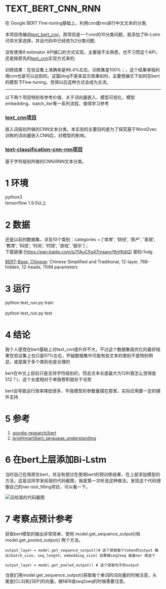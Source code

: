 # TEXT_BERT_CNN_RNN
在 Google BERT Fine-tuning基础上，利用cnn或rnn进行中文文本的分类;<br>
<br>
本项目改编自[text_bert_cnn](https://github.com/cjymz886/text_bert_cnn)，原项目是一个cnn的10分类问题，我添加了Bi-Lstm可供大家选择，并且代码中已经改为2分类问题;<br>
<br>
没有使用tf.estimator API接口的方式实现，主要我不太熟悉，也不习惯这个API，还是按原先的[text_cnn](https://github.com/cjymz886/text-cnn)实现方式来的;<br>
<br>
训练结果：在验证集上准确率是96.4%左右，训练集是100%；，这个结果单独利用cnn也是可以达到的。这篇blog不是来显示效果如何，主要想展示下如何在bert的模型下Fine-tuning，觉得以后这种方式会成为主流。<br>

---
以下两个项目特别有参考价值，关于词向量嵌入、模型可视化、模型embedding、batch_iter等一系列流程，值得学习参考<br>
### [text_cnn项目](https://github.com/cjymz886/text-cnn)
嵌入词级别所做的CNN文本分类。本实验的主要目的是为了探究基于Word2vec训练的词向量嵌入CNN后，对模型的影响。
### [text-classification-cnn-rnn项目](https://github.com/gaussic/text-classification-cnn-rnn)
基于字符级别所做的CNN/RNN文本分类。<br>

1 环境
=
python3<br>
tensorflow 1.9.0以上

2 数据
=
还是以前的数据集，涉及10个类别：categories = \['体育', '财经', '房产', '家居', '教育', '科技', '时尚', '时政', '游戏', '娱乐']；<br>
下载链接:[https://pan.baidu.com/s/11AuC5g47rnsancf6nfKdiQ] 密码:1vdg<br>

[BERT-Base, Chinese](https://storage.googleapis.com/bert_models/2018_11_03/chinese_L-12_H-768_A-12.zip): Chinese Simplified and Traditional, 12-layer, 768-hidden, 12-heads, 110M parameters

3 运行
=
python text_run.py train<br>
<br>
python text_run.py test<br>

4 结论
=
我个人感觉在bert基础上对text_cnn提升并不大，不过这个数据集我优化的最好结果在验证集上也只是97%左右，怀疑数据集中可能有些文本的类别不是特别明显，或是属于多个类别也是合理的<br>
<br>
bert在中文上目前只是支持字符级别的，而且文本长度最大为128(我怎么觉得是512？)，这个长度相对于单独卷积就处于劣势<br>
<br>
bert会导致运行效率降低很多，毕竟模型的参数量摆在那里，实际应用要一定的硬件支持<br>

5 参考
=

1. [google-research/bert](https://arxiv.org/abs/1408.5882)
2. [brightmart/bert_language_understanding](https://github.com/brightmart/bert_language_understanding)

6 在bert上层添加Bi-Lstm
=

当时自己在用原生bert，并没有想过在使用bert的预训练结果，在上层添加模型的方法，这是吕同学发给我的代码截图，我是第一次听说这种做法。发现这个代码很像自己的ner-slot_filling项目，可以看一下。

![吕给我的代码截图](./img/Image.png)

7 考察点预计参考
=
获取bert模型的输出非常简单，使用 model.get_sequence_output()和model.get_pooled_output() 两个方法。
```
output_layer = model.get_sequence_output()# 这个获取每个token的output 输出[batch_size, seq_length, embedding_size] 如果做seq2seq 或者ner 用这个

output_layer = model.get_pooled_output() # 这个获取句子的output
```
当我们用model.get_sequence_output()获取每个单词的词向量的时候注意，头尾是[CLS]和[SEP]的向量。做NER或seq2seq的时候需要注意。
